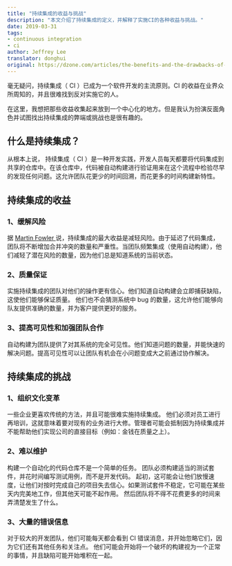 ```yaml
---
title: "持续集成的收益与挑战"
description: "本文介绍了持续集成的定义，并解释了实施CI的各种收益与挑战。"
date: 2019-03-31
tags:
- continuous integration
- ci
author: Jeffrey Lee
translator: donghui
original: https://dzone.com/articles/the-benefits-and-the-drawbacks-of-continuous-integ
---
```


毫无疑问，持续集成（ CI ）已成为一个软件开发的主流原则。CI 的收益在业界众所周知的，并且很难找到反对实施它的人。

在这里，我想把那些收益收集起来放到一个中心化的地方。但是我认为扮演反面角色并试图找出持续集成的弊端或挑战也是很有趣的。

## 什么是持续集成？
从根本上说， 持续集成（ CI ）是一种开发实践，开发人员每天都要将代码集成到共享的仓库中。在该仓库中，代码被自动构建进行验证用来在这个流程中检验尽早的发现任何问题。这允许团队花更少的时间回溯，而花更多的时间构建新特性。

## 持续集成的收益

### 1、缓解风险
据 [Martin Fowler ](https://martinfowler.com/articles/continuousIntegration.html)说，持续集成的最大收益是减轻风险。由于延迟了代码集成，团队将不断增加合并冲突的数量和严重性。当团队频繁集成（使用自动构建），他们减轻了潜在风险的数量，因为他们总是知道系统的当前状态。

### 2、质量保证
实施持续集成的团队对他们的操作更有信心。他们知道自动构建会立即捕获缺陷，这使他们能够保证质量。 他们也不会猜测系统中 bug 的数量，这允许他们能够向队友提供准确的数量，并为客户提供更好的服务。

### 3、提高可见性和加强团队合作
自动构建为团队提供了对其系统的完全可见性。他们知道问题的数量，并能快速的解决问题。提高可见性可以让团队有机会在小问题变成大之前通过协作解决。

## 持续集成的挑战

### 1、组织文化变革
一些企业更喜欢传统的方法，并且可能很难实施持续集成。 他们必须对员工进行再培训，这就意味着要对现有的业务进行大修。管理者可能会抵制因为持续集成并不能帮助他们实现公司的直接目标（例如：金钱在质量之上）。

### 2、难以维护
构建一个自动化的代码仓库不是一个简单的任务。 团队必须构建适当的测试套件，并花时间编写测试用例，而不是开发代码。 起初，这可能会让他们放慢速度，让他们对按时完成自己的项目失去信心。如果测试套件不稳定，它可能在某些天内完美地工作，但其他天可能不起作用。 然后团队将不得不花费更多的时间来弄清楚发生了什么。

### 3、大量的错误信息
对于较大的开发团队，他们可能每天都会看到 CI 错误消息，并开始忽略它们，因为它们还有其他任务和关注点。 他们可能会开始将一个破坏的构建视为一个正常的事情，并且缺陷可能开始堆积在一起。
